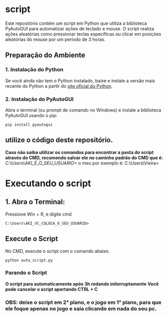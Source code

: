 # script


Este repositório contém um script em Python que utiliza a biblioteca PyAutoGUI para automatizar ações de teclado e mouse. O script realiza ações aleatórias como pressionar teclas específicas ou clicar em posições aleatórias do mouse por um período de 3 horas.

## Preparação do Ambiente

### 1. Instalação do Python

Se você ainda não tem o Python instalado, baixe e instale a versão mais recente do Python a partir do [site oficial do Python](https://www.python.org/downloads/).

### 2. Instalação do PyAutoGUI

Abra o terminal (ou prompt de comando no Windows) e instale a biblioteca PyAutoGUI usando o pip:

``` pip install pyautogui ```


## utilize o código deste repositório. 

**Caso não saiba utilizar os comandos para encontrar a pasta do script através do CMD, recomendo salvar ele no caminho padrão do CMD que é:** *C:\Users\AKI_É_O_SEU_USUARIO>* o meu por exemplo é: C:\Users\Vieira>

# Executando o script

## 1. Abra o Terminal:

Pressione Win + R, e digite cmd

``` C:\Users\AKI_VC_COLOCA_O_SEU_USUARIO> ```

## Execute o Script

No CMD, execute o script com o comando abaixo.

 ``` python auto_script.py ```

### Parando o Script

**O script para automaticamente após 3h rodando initerruptamente**
**Você pode cancelar o script apertando CTRL + C**

### OBS: deixe o script em 2° plano, e o jogo em 1° plano, para que ele foque apenas no jogo e saia clicando em nada do seu pc. 






